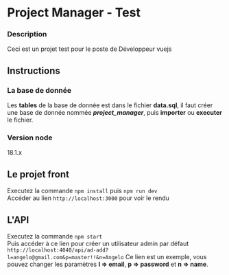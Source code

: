 # Project Manager - Test
### Description
Ceci est un projet test pour le poste de Développeur vuejs

## Instructions
### La base de donnée
Les **tables** de la base de donnée est dans le fichier **data.sql**, il faut créer une base de donnée nommée ***project_manager***, puis **importer** ou **executer** le fichier.

### Version node
18.1.x

## Le projet front
Executez la commande `npm install` puis `npm run dev`  
Accéder au lien `http://localhost:3000` pour voir le rendu

## L'API
Executez la commande `npm start`  
Puis accéder à ce lien pour créer un utilisateur admin par défaut `http://localhost:4040/api/ad-add?l=angelo@gmail.com&p=master!!&n=Angelo`
Ce lien est un exemple, vous pouvez changer les paramètres **l => email**, **p => password** et **n => name**. 





